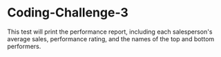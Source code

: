 # Coding-Challenge-3
This test will print the performance report, including each salesperson's average sales, performance rating, and the names of the top and bottom performers.
